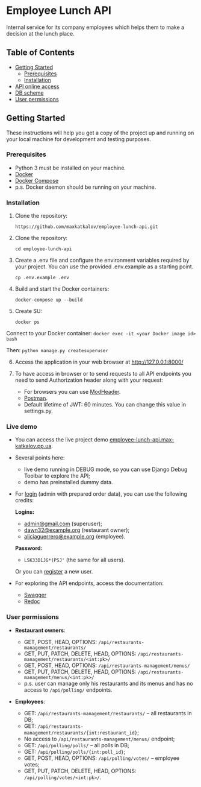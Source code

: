 # Employee Lunch API

Internal service for its company employees which helps them to  make a decision at the lunch place.

## Table of Contents

- [Getting Started](#getting-started)
  - [Prerequisites](#prerequisites)
  - [Installation](#installation)
- [API online access](#live-demo)
- [DB scheme](#https://monosnap.com/file/6lszCRY8VrNOfcQJrYoN6ilgytsHmi)
- [User permissions](#user-permissions)

## Getting Started

These instructions will help you get a copy of the project up and running on your local machine for development and testing purposes.

### Prerequisites

- Python 3 must be installed on your machine.
- [Docker](https://docs.docker.com/get-docker/)
- [Docker Compose](https://docs.docker.com/compose/install/)
- p.s. Docker daemon should be running on your machine.

### Installation

1. Clone the repository:

   ```shell
   https://github.com/maxkatkalov/employee-lunch-api.git

2. Clone the repository:

   ```shell
   cd employee-lunch-api

3. Create a .env file and configure the environment variables required by your project. You can use the provided .env.example as a starting point.

   ```shell
   cp .env.example .env

4. Build and start the Docker containers:

   ```shell
   docker-compose up --build

5. Create SU:
   ```shell	
   docker ps

  Connect to your Docker container: ```docker exec -it <your Docker image id> bash```

  Then: ```python manage.py createsuperuser```

6. Access the application in your web browser at http://127.0.0.1:8000/

7. To have access in browser or to send requests to all API endpoints you need to send Authorization header along with your request:
   
   - For browsers you can use [ModHeader](https://modheader.com/?ref=me&product=ModHeader&version=5.0.7&browser=chrome).
   - [Postman](https://monosnap.com/file/yX9vn5LwypObGy1nRNBC6NLlGaSdBj).
   - Default lifetime of JWT: 60 minutes. You can change this value in settings.py.

### Live demo

- You can access the live project demo [employee-lunch-api.max-katkalov.pp.ua](https://employee-lunch-api.max-katkalov.pp.ua/).
- Several points here:
  - live demo running in DEBUG mode, so you can use Django Debug Toolbar to explore the API;
  - demo has preinstalled dummy data.

- For [login]([https://care-express-api.techone.pp.ua/api/station-user/token/login/](https://employee-lunch-api.max-katkalov.pp.ua/api/user-area/token/login/)) (admin with prepared order data), you can use the following credits:

   **Logins:** 
     - admin@gmail.com (superuser);
     - dawn32@example.org (restaurant owner);
     - aliciaguerrero@example.org (employee).

   **Password:** 
     - ```LSK33D1JG*(PSJ'``` (the same for all users).

   Or you can [register](https://employee-lunch-api.max-katkalov.pp.ua/api/user-area/register/) a new user.

- For exploring the API endpoints, access the documentation:

  - [Swagger](https://employee-lunch-api.max-katkalov.pp.ua/api/doc/swagger/)
  - [Redoc](https://employee-lunch-api.max-katkalov.pp.ua/api/doc/redoc/)

### User permissions
- **Restaurant owners**:
  - GET, POST, HEAD, OPTIONS: ```/api/restaurants-management/restaurants/```
  - GET, PUT, PATCH, DELETE, HEAD, OPTIONS: ```/api/restaurants-management/restaurants/<int:pk>/```
  - GET, POST, HEAD, OPTIONS: ```/api/restaurants-management/menus/```
  - GET, PUT, PATCH, DELETE, HEAD, OPTIONS: ```/api/restaurants-management/menus/<int:pk>/```
  - p.s. user can manage only his restaurants and its menus and has no access to ```/api/polling/``` endpoints.
  
- **Employees**:
  - GET: ```/api/restaurants-management/restaurants/``` – all restaurants in DB;
  - GET: ```/api/restaurants-management/restaurants/{int:restaurant_id}```;
  - No access to ```/api/restaurants-management/menus/``` endpoint;
  - GET: ```/api/polling/polls/``` – all polls in DB;
  - GET: ```/api/polling/polls/{int:poll_id}```;
  - GET, POST, HEAD, OPTIONS: ```/api/polling/votes/``` – employee votes;
  - GET, PUT, PATCH, DELETE, HEAD, OPTIONS: ```/api/polling/votes/<int:pk>/```.

